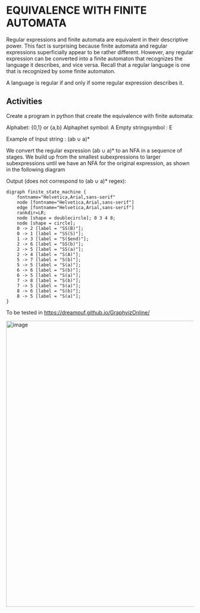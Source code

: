 # EQUIVALENCE WITH FINITE AUTOMATA

Regular expressions and finite automata are equivalent in their descriptive
power. This fact is surprising because finite automata and regular expressions
superficially appear to be rather different. However, any regular expression
can be converted into a finite automaton that recognizes the language it
describes, and vice versa. Recall that a regular language is one that is
recognized by some finite automaton.

A language is regular if and only if some regular expression describes it.

## Activities

Create a program in python that create the equivalence with finite automata:

Alphabet: {0,1} or {a,b}
Alphaphet symbol: A
Empty stringsymbol : E

Example of Input string : (ab ∪ a)*

We convert the regular expression (ab ∪ a)* to an NFA in a sequence of stages.
We build up from the smallest subexpressions to larger subexpressions until we
have an NFA for the original expression, as shown in the following diagram


Output (does not correspond to (ab ∪ a)*  regex):

```graphviz
digraph finite_state_machine {
	fontname="Helvetica,Arial,sans-serif"
	node [fontname="Helvetica,Arial,sans-serif"]
	edge [fontname="Helvetica,Arial,sans-serif"]
	rankdir=LR;
	node [shape = doublecircle]; 0 3 4 8;
	node [shape = circle];
	0 -> 2 [label = "SS(B)"];
	0 -> 1 [label = "SS(S)"];
	1 -> 3 [label = "S($end)"];
	2 -> 6 [label = "SS(b)"];
	2 -> 5 [label = "SS(a)"];
	2 -> 4 [label = "S(A)"];
	5 -> 7 [label = "S(b)"];
	5 -> 5 [label = "S(a)"];
	6 -> 6 [label = "S(b)"];
	6 -> 5 [label = "S(a)"];
	7 -> 8 [label = "S(b)"];
	7 -> 5 [label = "S(a)"];
	8 -> 6 [label = "S(b)"];
	8 -> 5 [label = "S(a)"];
}
```

To be tested in https://dreampuf.github.io/GraphvizOnline/


<img width="768" alt="image" src="https://user-images.githubusercontent.com/327548/225399535-510665a4-45ce-4b3b-ae93-b87980456b98.png">


